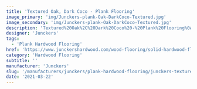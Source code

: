 ```yaml
---
title: 'Textured Oak, Dark Coco - Plank Flooring'
image_primary: 'img/Junckers-plank-Oak-DarkCoco-Textured.jpg'
image_secondary: 'img/Junckers-plank-Oak-DarkCoco-Textured.jpg'
description: 'Textured%20Oak%2C%20Dark%20Coco%20-%20Plank%20Flooring%0A%0AAn%20Oak%20Plank%20textured%20and%20toned%20with%20a%20slightly%20transparent%20dark%20brown%20stain.%0A%0AEnhances%20the%20beauty%20of%20the%20structural%20graining%20variation.%0A%0AThis%20floor%20is%20also%20available%20as%20ships%20decking.%20The%20black%20neoprene%20strip%20placed%20between%20the%20boards%20adds%20a%20maritime%20look%20to%20the%20floor.%A0'
designer: 'Junckers'
tags:
  - 'Plank Hardwood Flooring'
href: 'https://www.junckershardwood.com/wood-flooring/solid-hardwood-flooring/plank-hardwood-flooring/product-page/textured-oak-dark-coco-plank-flooring'
category: 'Hardwood Flooring'
subtitle: ''
manufacturer: 'Junckers'
slug: '/manufacturers/junckers/plank-hardwood-flooring/junckers-textured-oak-dark-coco-plank-flooring'
date: '2021-03-22'
---
```

